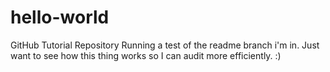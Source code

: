 # hello-world
GitHub Tutorial Repository
Running a test of the readme branch i'm in.
Just want to see how this thing works so I can audit more efficiently.
:) 
